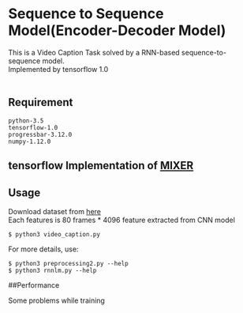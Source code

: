 Sequence to Sequence Model(Encoder-Decoder Model)
===
This is a Video Caption Task solved by a RNN-based sequence-to-sequence model. <br />
Implemented by tensorflow 1.0
<br/>
<br/>
## Requirement
```
python-3.5
tensorflow-1.0
progressbar-3.12.0
numpy-1.12.0
``` 
## tensorflow Implementation of [MIXER](https://github.com/facebookresearch/MIXER)

## Usage

Download dataset from [here](http://speech.ee.ntu.edu.tw/~yangchiyi/MLDS_hw2/MLDS_hw2_data.tar.gz) <br/>
Each features is 80 frames * 4096 feature extracted from CNN model


```
$ python3 video_caption.py
```
For more details, use:

```
$ python3 preprocessing2.py --help
$ python3 rnnlm.py --help
```

##Performance

Some problems while training

<br/>
<br/>
<br/>

